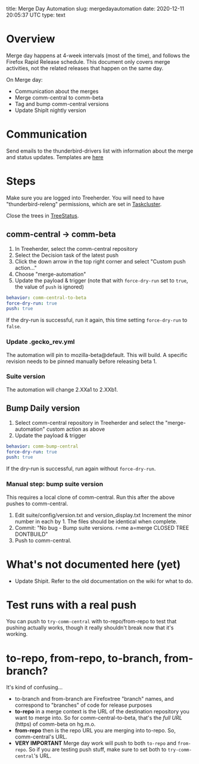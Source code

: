 title: Merge Day Automation
slug: mergedayautomation
date: 2020-12-11 20:05:37 UTC
type: text

# Overview

Merge day happens at 4-week intervals (most of the time), and follows the
Firefox Rapid Release schedule. This document only covers merge activities,
not the related releases that happen on the same day.

On Merge day:

* Communication about the merges
* Merge comm-central to comm-beta
* Tag and bump comm-central versions
* Update ShipIt nightly version

# Communication

Send emails to the thunderbird-drivers list with information about the merge
and status updates. Templates are [here](../mergeday_email_templates)

# Steps

Make sure you are logged into Treeherder. You will need to have
"thunderbird-releng" permissions, which are set in
[Taskcluster](https://hg.mozilla.org/ci/ci-configuration/file/1d37a3cf95a4e272eeaa7a910193e58ff2028646/grants.yml#l2415).

Close the trees in [TreeStatus](https://treestatus.mozilla-releng.net/).

## comm-central -> comm-beta

1. In Treeherder, select the comm-central repository
1. Select the Decision task of the latest push
1. Click the down arrow in the top right corner and select "Custom push action..."
1. Choose "merge-automation"
1. Update the payload & trigger (note that with `force-dry-run` set to `true`, the value of
   `push` is ignored)
   
```yaml
behavior: comm-central-to-beta
force-dry-run: true
push: true
```

If the dry-run is successful, run it again, this time setting `force-dry-run` to
`false`.

### Update .gecko_rev.yml

The automation will pin to mozilla-beta@default. This will build. A specific
revision needs to be pinned manually before releasing beta 1.

### Suite version

The automation will change 2.XXa1 to 2.XXb1.

## Bump Daily version

1. Select comm-central repository in Treeherder and select the "merge-automation"
   custom action as above
1. Update the payload & trigger
   
```yaml
behavior: comm-bump-central
force-dry-run: true
push: true
```

If the dry-run is successful, run again without `force-dry-run`.

### Manual step: bump suite version

This requires a local clone of comm-central. Run this after the above pushes to
comm-central.

1. Edit suite/config/version.txt and version_display.txt Increment the minor
   number in each by 1. The files should be identical when complete.
1. Commit: "No bug - Bump suite versions. r=me a=merge CLOSED TREE DONTBUILD"
1. Push to comm-central.

<!-- ## Bump Release version

**DO NOT RUN THIS**

1. Select comm-esr78 repository and select the "merge-automation" custom action
1. Update the payload & trigger
   
```yaml
behavior: comm-bump-esr
force-dry-run: true
push: true
```

_Note_: This is currently set to bump comm-esr78. When there are two release
versions (such as 78.x and 91.x) this will need to run twice, overriding
`to-branch` and `to-repo` on one of the runs.

```yaml
behavior: comm-bump-esr
force-dry-run: true
push: true
to-branch: comm-esr78
to-repo: https://hg.mozilla.org/releases/comm-esr78
```
-->

# What's not documented here (yet)

* Update Shipit. Refer to the old documentation on the wiki for what to do.


# Test runs with a real push

You can push to `try-comm-central` with to-repo/from-repo to test that pushing
actually works, though it really shouldn't break now that it's working.

# to-repo, from-repo, to-branch, from-branch?

It's kind of confusing...

* to-branch and from-branch are Firefoxtree "branch" names, and correspond
  to "branches" of code for release purposes
* **to-repo** in a merge context is the URL of the destination repository you
  want to merge into. So for comm-central-to-beta, that's the _full URL_ (https)
  of comm-beta on hg.m.o.
* **from-repo** then is the repo URL you are merging into to-repo. So, comm-central's
  URL.
* **VERY IMPORTANT** Merge day work will push to both `to-repo` and `from-repo`.
  So if you are testing push stuff, make sure to set both to `try-comm-central`'s
  URL.
